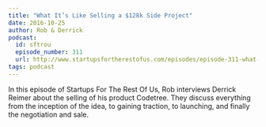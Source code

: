 ```yaml
---
title: "What It’s Like Selling a $128k Side Project"
date: 2016-10-25
author: Rob & Derrick
podcast:
  id: sftrou
  episode_number: 311
  url: http://www.startupsfortherestofus.com/episodes/episode-311-what-its-like-selling-a-128k-side-project-with-guest-derrick-reimer
tags: podcast
---
```


In this episode of Startups For The Rest Of Us, Rob interviews Derrick Reimer about the selling of his product Codetree. They discuss everything from the inception of the idea, to gaining traction, to launching, and finally the negotiation and sale.
